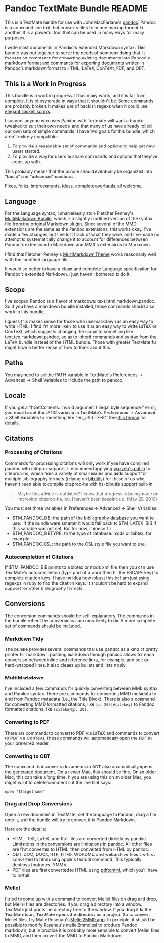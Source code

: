 # Pandoc TextMate Bundle README

This is a TextMate bundle for use with John MacFarlane's [pandoc](http://johnmacfarlane.net/pandoc). Pandoc is a command line tool that converts files from one markup format to another. It is a powerful tool that can be used in many ways for many purposes. 

I write most documents in Pandoc's extended Markdown syntax. This bundle was put together to serve the needs of someone doing that. It focuses on commands for converting existing documents into Pandoc's markdown format and commands for exporting documents written in Pandoc's markdown format to HTML, LaTeX, ConTeXt, PDF, and ODT.

## This is a Work in Progress ##

This bundle is a work in progress. It has many warts, and it is far from complete. It is idiosyncratic in ways that it shouldn't be. Some commands are probably broken. It makes use of hackish regexs when it could use [elegant haskell scripts](http://johnmacfarlane.net/pandoc/scripting.html).

I suspect anyone who uses Pandoc with Textmate will want a bundle tweaked to suit their own needs, and that many of us have already rolled our own sets of simple commands. I have two goals for this bundle, which aren't entirely compatible:

1.  To provide a reasonable set of commands and options to help get new users started.
2.  To provide a way for users to share commands and options that they've come up with.

This probably means that the bundle should eventually be organized into "basic" and "advanced" sections.

Fixes, forks, improvements, ideas, complete overhauls, all welcome. 

## Language ##

For the Language syntax, I shamelessly stole Fletcher Penney's [MultiMarkdown Bundle](http://fletcherpenney.net/multimarkdown/multimarkdown_bundle_for_textm/), which is a slightly modified version of the syntax file from the original Markdown plugin. Since several of the MMD extensions are the same as the Pandoc extensions, this works okay. I've made a few changes, but I've lost track of what they were, and I've made no attempt to systematically change it to account for differences between Pandoc's extensions to Markdown and MMD's extensions to Markdown. 

I find that Fletcher Penney's [MultiMarkdown Theme](http://files.fletcherpenney.net/MultiMarkdown.tmTheme.zip)  works reasonably well with the modified language file.

It would be better to have a clean and complete Language specification for Pandoc's extended Markdown. I just haven't bothered to do it.

## Scope ##

I've scoped Pandoc as a flavor of markdown: text.html.markdown.pandoc. So if you have a markdown bundle installed, those commands should also work in this bundle.

I guess this makes sense for those who use markdown as an easy way to write HTML. I find I'm more likely to use it as an easy way to write LaTeX or ConTeXt, which suggests changing the scope to something like text.tex.markdown.pandoc, so as to inherit commands and syntax from the LaTeX bundle instead of the HTML bundle. Those with greater TextMate fu might have a better sense of how to think about this.

## Paths ##

You may need to set the PATH variable in TextMate's Preferences -> Advanced -> Shell Variables to include the path to pandoc.

## Locale ##

If you get a "hGetContents: invalid argument (Illegal byte sequence)" error, you need to set the LANG variable in TextMate's Preferences -> Advanced -> Shell Variables to something like "en_US.UTF-8". See [this thread](https://groups.google.com/group/pandoc-discuss/browse_thread/thread/3c5c156ac60a3f5a) for details.

## Citations ##

### Processing of Citations ###

Commands for processing citations will only work if you have compiled pandoc with citeproc support. I recommend applying [wazzeb's patch](http://code.google.com/p/citeproc-hs/issues/detail?id=4)  to citeproc-hs, which fixes a variety of small issues and adds support for multiple bibliography formats (relying on  [bibutils](http://www.scripps.edu/~cdputnam/software/bibutils/)) for those of us who haven't been able to compile citeproc-hs with hs-bibutils support built-in.

> Maybe this advice is outdated? I know that progress is being made on improving citeproc-hs, but I haven't been keeping up. (May 26, 2010)

You must set three variables in Preferences -> Advanced -> Shell Variables:

+   $TM\_PANDOC\_BIB: the path of the bibliography database you want to use. (If the bundle were smarter it would fall back to $TM\_LATEX\_BIB if this variable was not set. But for now, it doesn't.)
+   $TM\_PANDOC\_BIBTYPE: to the type of database: mods or bibtex, for example. 
+   $TM\_PANDOC\_CSL: the path to the CSL style file you want to use.

### Autocompletion of Citations ###

If $TM\_PANDOC\_BIB points to a bibtex or mods xml file, then you can use TextMate's autocompletion (type part of a word then hit the ESCAPE key) to complete citation keys. I have no idea how robust this is: I am just using regexps in ruby to find the citation keys. It shouldn't be hard to expand support for other bibliography formats.

## Conversions

The conversion commands should be self-explanatory. The commands in the bundle reflect the conversions I am most likely to do. A more complete set of commands should be included.

### Markdown Tidy ###

The bundle provides several commands that use pandoc as a kind of pretty printer for markdown: pushing markdown through pandoc allows for each conversion between inline and reference links, for example, and soft or hard-wrapped lines. It also cleans up bullets and lists nicely.

### MultiMarkdown ###

I've included a few commands for quickly converting between MMD syntax and Pandoc syntax. There are commands for converting MMD metadata to and from Pandoc metadata (i.e., the Title Block). There is also a command for converting MMD formatted citations, like `[p. 20][#citekey]` to Pandoc formatted citations, like `[citekey@p. 20]`. 

### Converting to PDF ###

There are commands to convert to PDF via LaTeX and commands to convert to PDF via ConTeXt. These commands will automatically open the PDF in your preferred reader.

### Converting to ODT ###

The command that converts documents to ODT also automatically opens the generated document. On a newer Mac, this should be fine. On an older Mac, this can take a *long* time. If you are using this on an older Mac, you might want to delete/comment out the line that says:

    open "$targetname"

### Drag and Drop Conversions ###

Open a new document in TextMate, set the language to Pandoc, drag a file onto it, and the bundle will try to convert it to Pandoc Markdown.

Here are the details:

+   HTML, TeX, LaTeX, and RsT files are converted directly by pandoc. Limitations in the conversions are limitations in pandoc. All other files are first converted to HTML, then converted from HTML by pandoc. 
+   ODT, DOC, DOCX, RTF, RTFD, WORDML, and webarchive files are first converted to html using apple's textutil command. This typically destroys footnotes. YMMV.
+   PDF files are first converted to HTML using [pdftohtml](http://pdftohtml.sourceforge.net/), which you'll have to install.

### Mellel

I tried to come up with a command to convert Mellel files on drag and drop, but Mellel files are directories. If you drag a directory into a window, TextMate just prints the directory tree to the window. If you drag it to the TextMate icon, TextMate opens the directory as a project. So to convert Mellel files, try Malte Rosenau's [Mellel2MMD.app](http://wwwuser.gwdg.de/~mrosena/). In principle, it should be possible to modify Rosenau's mellel2mmd.xsl to produce Pandoc markdown, but in practice it is probably more sensible to convert Mellel files to MMD, and then convert the MMD to Pandoc Markdown.
